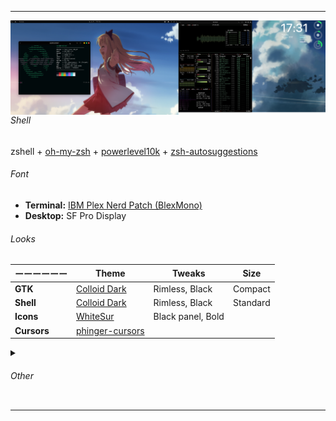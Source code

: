 ** **
<a href="https://raw.githubusercontent.com/czarhex/dotfiles/main/images/2022-07-19-overlord.png"><img src="/images/2022-07-19-overlord.png" align="right" width="700"></a>

###### Shell
zshell + [oh-my-zsh](https://ohmyz.sh/) + [powerlevel10k](https://github.com/romkatv/powerlevel10k) + [zsh-autosuggestions](https://github.com/zsh-users/zsh-autosuggestions)

###### Font
* **Terminal:** [IBM Plex Nerd Patch (BlexMono)](https://www.nerdfonts.com/font-downloads)
* **Desktop:** SF Pro Display

###### Looks

| ーーーーーー | Theme | Tweaks | Size |
| --- | --- | --- | --- |
| **GTK** | [Colloid Dark](https://www.pling.com/p/1661959) | Rimless, Black | Compact |
| **Shell** | [Colloid Dark](https://www.pling.com/p/1661959) | Rimless, Black | Standard |
| **Icons** | [WhiteSur](https://www.pling.com/p/1405756) | Black panel, Bold | |
| **Cursors** | [phinger-cursors](https://www.pling.com/p/1690782) | | |

<details>
<summary><h6>Other</h6></summary>
<ul>
  <li>
    <b>Display Manager ー</b> GDM
  </li>
  <li>
    <b>Screensaver/Locker ー</b> gnome-screensaver
  </li>
  <li>
    <b>Miscellaneous ー</b> conky, gnome-weather
  </li>
  </br>
  <details>
      <summary><b>Gnome Extensions</b><i> (Click to reveal)</i></summary>
      <ul>
        <li><a href="https://extensions.gnome.org/extension/615/appindicator-support/">Appindicator support</a></li>
        <li><a href="https://extensions.gnome.org/extension/3499/application-volume-mixer/">Application Volume Mixer</a></li>
        <li><a href="https://extensions.gnome.org/extension/3628/arcmenu/">ArcMenu</a></li>
        <li><a href="https://extensions.gnome.org/extension/3843/just-perfection/">Just Perfection</a></li>
        <li><a href="https://extensions.gnome.org/extension/4693/rounded-system-menu-buttons/">Rounded System Menu Buttons</a></li>
        <li><a href="https://extensions.gnome.org/extension/906/sound-output-device-chooser/">Sound Input & Output Device Chooser</a></li>
        <li><a href="https://extensions.gnome.org/extension/19/user-themes/">User Themes</a></li>
        <li><a href="https://extensions.gnome.org/extension/3952/workspace-indicator/">Workspace indicator</a></li>
        <li><a href="https://extensions.gnome.org/extension/7/removable-drive-menu/">Removable Drive Menu</a></li>
        <li><a href="https://extensions.gnome.org/extension/2741/remove-alttab-delay-v2/">Remove Alt+Tab Delay</a></li>
        <li><a href="https://extensions.gnome.org/extension/4135/espresso/">Espresso</a></li>
      </ul>
  </details>
</ul>
</details>

** **
